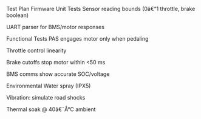
Test Plan
Firmware Unit Tests
Sensor reading bounds (0â€“1 throttle, brake boolean)

UART parser for BMS/motor responses

Functional Tests
PAS engages motor only when pedaling

Throttle control linearity

Brake cutoffs stop motor within <50 ms

BMS comms show accurate SOC/voltage

Environmental
Water spray (IPX5)

Vibration: simulate road shocks

Thermal soak @ 40â€¯Â°C ambient